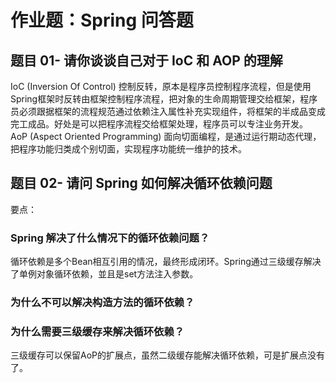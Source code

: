 # 作业题：Spring 问答题  
## 题目 01- 请你谈谈自己对于 IoC 和 AOP 的理解  
IoC (Inversion Of Control) 控制反转，原本是程序员控制程序流程，但是使用Spring框架时反转由框架控制程序流程，把对象的生命周期管理交给框架，程序员必须跟据框架的流程规范通过依赖注入属性补充实现组件，将框架的半成品变成完工成品。好处是可以把程序流程交给框架处理，程序员可以专注业务开发。  
AoP (Aspect Oriented Programming) 面向切面编程，是通过运行期动态代理，把程序功能归类成个别切面，实现程序功能统一维护的技术。

## 题目 02- 请问 Spring 如何解决循环依赖问题  
要点：

### Spring 解决了什么情况下的循环依赖问题？  
循环依赖是多个Bean相互引用的情况，最终形成闭环。Spring通过三级缓存解决了单例对象循环依赖，並且是set方法注入参数。
### 为什么不可以解决构造方法的循环依赖？  
### 为什么需要三级缓存来解决循环依赖？  
三级缓存可以保留AoP的扩展点，虽然二级缓存能解决循环依赖，可是扩展点没有了。
